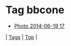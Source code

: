 <!--
title: Tag bbcone
date: 2020-06-28T15:26:59.657Z
tags:
-->
# Tag bbcone

 * [Photo 2014-06-19 17](89274385259.md)

| [Tags](tags.md) | [Top](index.md) |
